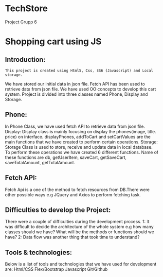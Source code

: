 # TechStore
Project Grupp 6
# Shopping cart using JS

## Introduction:
	This project is created using Html5, Css, ES6 (Javascript) and Local storage.
We have stored our initial data in json file. Fetch API has been used to retrieve data from json file.
We have used OO concepts to develop this cart system. Project is divided into three classes named Phone, Display and Storage.
  
## Phone:
In Phone Class,  we have used fetch API to retrieve data from json file.
Display:
Display class is mainly focusing on display the phones(image, title. price) on interface. displayPhones, addToCart and setCartValues are the main functions that we have created to perform certain operations.
Storage:
Storage Class is used to store, receive and update  data in local database. To perform these operations we have created 6 different functions. Name of these functions are db, getUserItem, saveCart, getSaveCart, saveTotalAmount, getTotalAmount.

## Fetch API: 
Fetch Api is a one of the method to fetch resources from DB.There were other possible ways e.g JQuery and Axios to perform fetching task.

## Difficulties to develop the Project: 
There were a couple of difficulties during the development process.
 1: It was difficult to decide the architecture of the whole system e.g how many classes should we have? What will be the methods or functions should we have?
2: Data flow was another thing that took time to understand?

## Tools & technologies:

Below is a list of tools and technologies that we have used for development are:
Html/CSS
Flex/Bootstrap
Javascript
Git/Github


